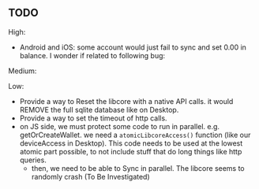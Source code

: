 ## TODO

High:

- Android and iOS: some account would just fail to sync and set 0.00 in balance. I wonder if related to following bug:

Medium:

Low:

- Provide a way to Reset the libcore with a native API calls. it would REMOVE the full sqlite database like on Desktop.
- Provide a way to set the timeout of http calls.
- on JS side, we must protect some code to run in parallel. e.g. getOrCreateWallet. we need a `atomicLibcoreAccess()` function (like our deviceAccess in Desktop). This code needs to be used at the lowest atomic part possible, to not include stuff that do long things like http queries.
  - then, we need to be able to Sync in parallel. The libcore seems to randomly crash (To Be Investigated)
